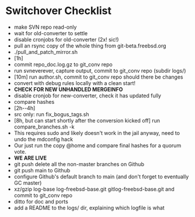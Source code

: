 # Switchover Checklist

*  make SVN repo read-only
*  wait for old-converter to settle
*  disable cronjobs for old-converter (2x! sic!)
*  pull an rsync copy of the whole thing from git-beta.freebsd.org
*  ./pull_and_patch_mirror.sh
*  [1h]
*  commit repo_doc.log.gz to git_conv repo
*  run svneverever, capture output, commit to git_conv repo (subdir logs/)
*  [10m] run author.sh, commit to git_conv repo should there be changes
*  convert with debug rules locally with a clean start!
  * **CHECK FOR NEW UNHANDLED MERGEINFO**
*  disable cronjob for new-converter, check it has updated fully
*  compare hashes
*  [2h--4h]
*  src only: run fix_bogus_tags.sh
*  [8h, but can start shortly after the conversion kicked off] run compare_branches.sh -k
  *  This requires sudo and likely doesn't work in the jail anyway, need to undo the mdconfig hack
  *  Our just run the copy @home and compare final hashes for a quorum vote.
*  **WE ARE LIVE**
*  git push delete all the non-master branches on Github
*  git push main to Github
*  configure Github's default branch to main  (and don't forget to eventually GC master)
*  xz/gzip log-base log-freebsd-base.git gitlog-freebsd-base.git and commit to git_conv repo
*  ditto for doc and ports
*  add a README to the logs/ dir, explaining which logfile is what
